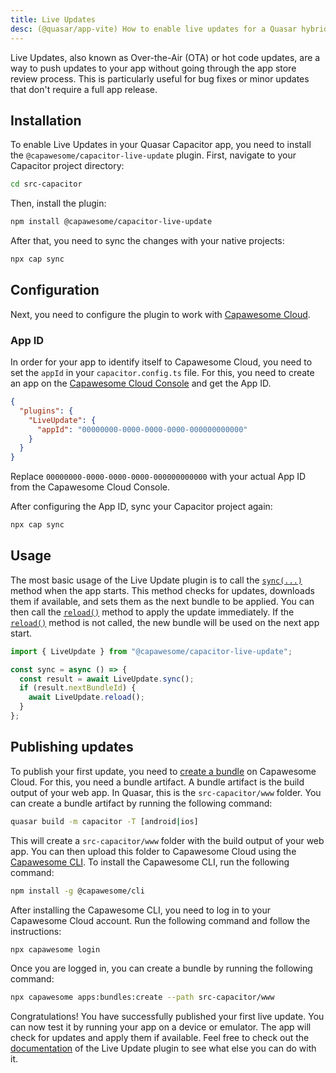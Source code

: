 ```yaml
---
title: Live Updates
desc: (@quasar/app-vite) How to enable live updates for a Quasar hybrid mobile app with Capacitor.
---
```


Live Updates, also known as Over-the-Air (OTA) or hot code updates, are a way to push updates to your app without going through the app store review process. This is particularly useful for bug fixes or minor updates that don't require a full app release.

## Installation

To enable Live Updates in your Quasar Capacitor app, you need to install the `@capawesome/capacitor-live-update` plugin. First, navigate to your Capacitor project directory:

```bash
cd src-capacitor
```

Then, install the plugin:

```bash
npm install @capawesome/capacitor-live-update
```

After that, you need to sync the changes with your native projects:

```bash
npx cap sync
```

## Configuration

Next, you need to configure the plugin to work with [Capawesome Cloud](https://cloud.capawesome.io/).

### App ID

In order for your app to identify itself to Capawesome Cloud, you need to set the `appId` in your `capacitor.config.ts` file. For this, you need to create an app on the [Capawesome Cloud Console](https://console.cloud.capawesome.io/) and get the App ID.

```json
{
  "plugins": {
    "LiveUpdate": {
      "appId": "00000000-0000-0000-0000-000000000000"
    }
  }
}
```

Replace `00000000-0000-0000-0000-000000000000` with your actual App ID from the Capawesome Cloud Console.

After configuring the App ID, sync your Capacitor project again:

```bash
npx cap sync
```

## Usage

The most basic usage of the Live Update plugin is to call the [`sync(...)`](https://capawesome.io/plugins/live-update/#sync) method when the app starts. This method checks for updates, downloads them if available, and sets them as the next bundle to be applied. You can then call the [`reload()`](https://capawesome.io/plugins/live-update/#reload) method to apply the update immediately. If the [`reload()`](https://capawesome.io/plugins/live-update/#reload) method is not called, the new bundle will be used on the next app start.

```ts
import { LiveUpdate } from "@capawesome/capacitor-live-update";

const sync = async () => {
  const result = await LiveUpdate.sync();
  if (result.nextBundleId) {
    await LiveUpdate.reload();
  }
};
```

## Publishing updates

To publish your first update, you need to [create a bundle](https://capawesome.io/cloud/live-updates/bundles/#create-a-bundle) on Capawesome Cloud. For this, you need a bundle artifact. A bundle artifact is the build output of your web app. In Quasar, this is the `src-capacitor/www` folder. You can create a bundle artifact by running the following command:

```bash
quasar build -m capacitor -T [android|ios]
```

This will create a `src-capacitor/www` folder with the build output of your web app. You can then upload this folder to Capawesome Cloud using the [Capawesome CLI](https://capawesome.io/cloud/cli/).
To install the Capawesome CLI, run the following command:

```bash
npm install -g @capawesome/cli
```

After installing the Capawesome CLI, you need to log in to your Capawesome Cloud account. Run the following command and follow the instructions:

```bash
npx capawesome login
```

Once you are logged in, you can create a bundle by running the following command:

```bash
npx capawesome apps:bundles:create --path src-capacitor/www
```

Congratulations! You have successfully published your first live update. You can now test it by running your app on a device or emulator. The app will check for updates and apply them if available.
Feel free to check out the [documentation](https://capawesome.io/plugins/live-update/) of the Live Update plugin to see what else you can do with it.


